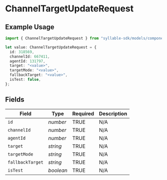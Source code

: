 # ChannelTargetUpdateRequest

## Example Usage

```typescript
import { ChannelTargetUpdateRequest } from "syllable-sdk/models/components";

let value: ChannelTargetUpdateRequest = {
  id: 318569,
  channelId: 667411,
  agentId: 131797,
  target: "<value>",
  targetMode: "<value>",
  fallbackTarget: "<value>",
  isTest: false,
};
```

## Fields

| Field              | Type               | Required           | Description        |
| ------------------ | ------------------ | ------------------ | ------------------ |
| `id`               | *number*           | TRUE | N/A                |
| `channelId`        | *number*           | TRUE | N/A                |
| `agentId`          | *number*           | TRUE | N/A                |
| `target`           | *string*           | TRUE | N/A                |
| `targetMode`       | *string*           | TRUE | N/A                |
| `fallbackTarget`   | *string*           | TRUE | N/A                |
| `isTest`           | *boolean*          | TRUE | N/A                |